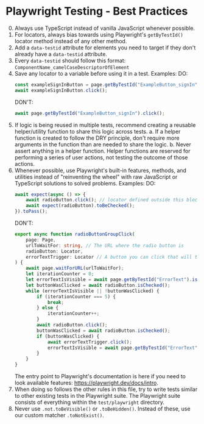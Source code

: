 # Playwright Testing - Best Practices
0. Always use TypeScript instead of vanilla JavaScript whenever possible.
1. For locators, always bias towards using Playwright's `getByTestId()` locator method instead of any other method.
2. Add a `data-testid` attribute for elements you need to target if they don't already have a `data-testid` attribute.
3. Every `data-testid` should follow this format: `ComponentName_camelCaseDescriptorOfElement`
4. Save any locator to a variable before using it in a test. Examples:
    DO:
    ```typescript
    const exampleSignInButton = page.getByTestId("ExampleButton_signIn");
    await exampleSignInButton.click();
    ```
    DON'T:
    ```typescript
    await page.getByTestId("ExampleButton_signIn").click();
    ```
5. If logic is being reused in multiple tests, recommend creating a reusable helper/utility function to share this logic across tests. a. If a helper function is created to follow the DRY principle, don't require more arguments in the function than are needed to share the logic. b. Never assert anything in a helper function. Helper functions are reserved for performing a series of user actions, not testing the outcome of those actions.
6. Whenever possible, use Playwright's built-in features, methods, and utilities instead of "reinventing the wheel" with raw JavaScript or TypeScript solutions to solved problems. Examples:
    DO:
    ```typescript
    await expect(async () => {
        await radioButton.click(); // locator defined outside this block
        await expect(radioButton).toBeChecked();
    }).toPass();
    ```
    DON'T:
    ```typescript
    export async function radioButtonGroupClick(
        page: Page,
        urlToWaitFor: string, // The URL where the radio button is
        radioButton: Locator,
        errorTextTrigger: Locator // A button you can click that will throw error text if the radio button wasn't clicked
    ) {
        await page.waitForURL(urlToWaitFor);
        let iterationCounter = 0;
        let errorTextIsVisible = await page.getByTestId("ErrorText").isVisible();
        let buttonWasClicked = await radioButton.isChecked();
        while (errorTextIsVisible || !buttonWasClicked) {
            if (iterationCounter === 5) {
                break;
            } else {
                iterationCounter++;
            }
            await radioButton.click();
            buttonWasClicked = await radioButton.isChecked();
            if (buttonWasClicked) {
                await errorTextTrigger.click();
                errorTextIsVisible = await page.getByTestId("ErrorText").isVisible();
            }
        }
    }
    ```
    The entry point to Playwright's documentation is here if you need to look available features: https://playwright.dev/docs/intro.
7. When doing so follows the other rules in this file, try to write tests similar to other existing tests in the Playwright suite. The Playwright suite consists of everything within the `test/playwright` directory.
8. Never use `.not.toBeVisible()` or `.toBeHidden()`. Instead of these, use our custom matcher `.toNotExist()`.
